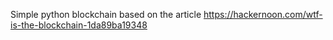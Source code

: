 Simple python blockchain based on the article https://hackernoon.com/wtf-is-the-blockchain-1da89ba19348
